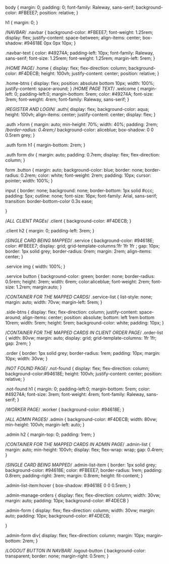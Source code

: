 body {
    margin: 0;
    padding: 0;
    font-family: Raleway, sans-serif;
    background-color: #FBEEE7;
    position: relative;
}

h1 {
    margin: 0;
}

/*NAVBAR*/
.navbar {
    background-color: #FBEEE7;
    font-weight: 1.25rem;
    display: flex;
    justify-content: space-between;
    align-items: center;
    box-shadow: #94618E 0px 0px 10px;
}

.navbar-text {
    color: #49274A;
    padding-left: 10px;
    font-family: Raleway, sans-serif;
    font-size: 1.25rem;
    font-weight: 1.25rem;
    margin-left: 5rem;
}

/*HOME PAGE*/
.home {
    display: flex;
    flex-direction: column;
    background-color: #F4DECB;
    height: 100vh;
    justify-content: center;
    position: relative;
}

.home-btns {
    display: flex;
    position: absolute bottom 10px;
    width: 100%;
    justify-content: space-around;
}
/*HOME PAGE TEXT*/
.welcome {
    margin-left: 0;
    padding-left:0;
    margin-bottom: 5rem;
    color: #49274A;
    font-size: 3rem;
    font-weight: 4rem;
    font-family: Raleway, sans-serif;
}

/*REGISTER AND LOGIN*/
.auth{
    display: flex;
    background-color: aqua;
    height: 100vh;
    align-items: center;
    justify-content: center;
    display: flex;
}

.auth >form {
    margin: auto;
    min-height: 70%;
    width: 40%;
    padding: 2rem;
    /*border-radius: 0.4rem;*/
    background-color: aliceblue;
    box-shadow: 0 0 0.5rem grey;
}

.auth form h1 {
    margin-bottom: 2rem;
}

.auth form div {
    margin: auto;
    padding: 0.7rem;
    display: flex;
    flex-direction: column;
}

form .button {
    margin: auto;
    background-color: blue;
    border: none;
    border-radius: 0.2rem;
    color: white;
    font-weight: 2rem;
    padding: 10px;
    cursor: pointer;
    width: 100%;
}

input {
    border: none;
    background: none;
    border-bottom: 1px solid #ccc;
    padding: 5px;
    outline: none;
    font-size: 16px;
    font-family: Arial, sans-serif;
    transition: border-bottom-color 0.3s ease; 
     
}

/*ALL CLIENT PAGEs*/
.client {
    background-color: #F4DECB;
}

.client h2 {
    margin: 0;
    padding-left: 3rem;
}

/*SINGLE CARD BEING MAPPED*/
.service {
    background-color: #94618E;
    color: #FBEEE7;
    display: grid;
    grid-template-columns:1fr 1fr 1fr ;
    gap: 10px;
    border: 1px solid grey;
    border-radius: 0rem;
    margin: 2rem;
    align-items: center;
}

.service img {
    width: 100%;
}

.service button {
    background-color: green;
    border: none;
    border-radius: 0.5rem;
    height: 3rem;
    width: 6rem;
    color:aliceblue;
    font-weight: 2rem;
    font-size: 1.2rem;
    margin:auto;
}

/*CONTAINER FOR THE MAPPED CARDS*/
.service-list {
    list-style: none;
    margin: auto;
    width: 70vw;
    margin-left: 5rem;
}

.side-btns {
    display: flex;
    flex-direction: column;
    justify-content: space-around;
    align-items: center;
    position: absolute;
    bottom: left 1rem bottom 10rem;
    width: 5rem;
    height: 5rem;
    background-color: white;
    padding: 10px;
}

/*CONTAINER FOR THE MAPPED CARDS IN CLIENT ORDER PAGE*/
.order-list {
    width: 80vw;
    margin: auto;
    display: grid;
    grid-template-columns: 1fr 1fr;
    gap: 2rem;
}

.order {
    border: 1px solid grey;
    border-radius: 1rem;
    padding: 10px;
    margin: 10px;
    width: 30vw;
}

/*NOT FOUND PAGE*/
.not-found {
    display: flex;
    flex-direction: column;
    background-color:#94618E;
    height: 100vh;
    justify-content: center;
    position: relative;
}

.not-found h1 {
    margin: 0;
    padding-left:0;
    margin-bottom: 5rem;
    color: #49274A;
    font-size: 3rem;
    font-weight: 4rem;
    font-family: Raleway, sans-serif;
}

/*WORKER PAGE*/
.worker {
    background-color: #94618E;
}

/*ALL ADMIN PAGES*/
.admin {
    background-color: #F4DECB;
    width: 80vw;
    min-height: 100vh;
    margin-left: auto;
}

.admin h2 {
    margin-top: 0;
    padding: 1rem;
}

/*CONTAINER FOR THE MAPPED CARDS IN ADMIN PAGE*/
.admin-list {
    margin: auto;
    min-height: 100vh;
    display: flex;
    flex-wrap: wrap;
    gap: 0.4rem;
}

/*SINGLE CARD BEING MAPPED*/
.admin-list-item {
    border: 1px solid grey;
    background-color: #94618E;
    color: #FBEEE7;
    border-radius: 1rem;
    padding: 0.8rem;
    padding-right: 3rem;
    margin: 0.8rem;
    height: fit-content;
}

.admin-list-item:hover {
    box-shadow: #94618E 0 0 0.5rem;
}

.admin-manage-orders {
    display: flex;
    flex-direction: column;
    width: 30vw;
    margin: auto;
    padding: 10px;
    background-color: #F4DECB
}

.admin-form {
    display: flex;
    flex-direction: column;
    width: 30vw;
    margin: auto;
    padding: 10px;
    background-color: #F4DECB;

}

.admin-form div{
    display: flex;
    flex-direction: column;
    margin: 10px;
    margin-bottom: 2rem;
}

/*LOGOUT BUTTON IN NAVBAR*/
.logout-button {
    background-color: transparent;
    border: none;
    margin-right: 0.5rem;
}